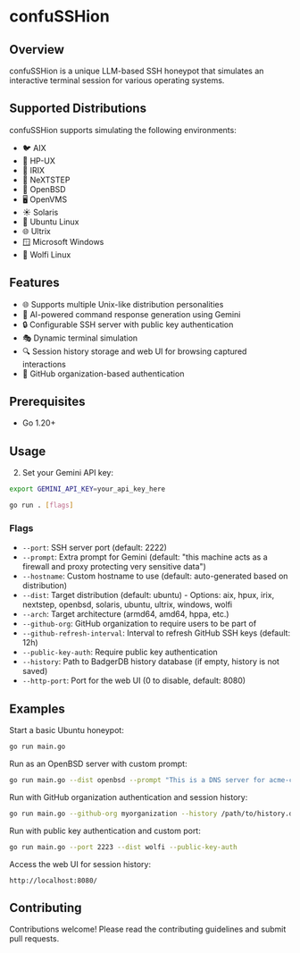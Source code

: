 # confuSSHion

## Overview

confuSSHion is a unique LLM-based SSH honeypot that simulates an interactive terminal session for various operating systems.

## Supported Distributions

confuSSHion supports simulating the following environments:

- 🐦 AIX
- 🦊 HP-UX
- 🌈 IRIX
- 🍎 NeXTSTEP
- 🐡 OpenBSD
- 🖥️ OpenVMS
- ☀️ Solaris
- 🐧 Ubuntu Linux
- 🌐 Ultrix
- 🪟 Microsoft Windows
- 🐙 Wolfi Linux

## Features

- 🌐 Supports multiple Unix-like distribution personalities
- 🤖 AI-powered command response generation using Gemini
- 🔒 Configurable SSH server with public key authentication
- 🎭 Dynamic terminal simulation
- 🔍 Session history storage and web UI for browsing captured interactions
- 🔐 GitHub organization-based authentication

## Prerequisites

- Go 1.20+

## Usage

2. Set your Gemini API key:
```bash
export GEMINI_API_KEY=your_api_key_here
```

```bash
go run . [flags]
```

### Flags

- `--port`: SSH server port (default: 2222)
- `--prompt`: Extra prompt for Gemini (default: "this machine acts as a firewall and proxy protecting very sensitive data")
- `--hostname`: Custom hostname to use (default: auto-generated based on distribution)
- `--dist`: Target distribution (default: ubuntu) - Options: aix, hpux, irix, nextstep, openbsd, solaris, ubuntu, ultrix, windows, wolfi
- `--arch`: Target architecture (armd64, amd64, hppa, etc.)
- `--github-org`: GitHub organization to require users to be part of
- `--github-refresh-interval`: Interval to refresh GitHub SSH keys (default: 12h)
- `--public-key-auth`: Require public key authentication
- `--history`: Path to BadgerDB history database (if empty, history is not saved)
- `--http-port`: Port for the web UI (0 to disable, default: 8080)

## Examples

Start a basic Ubuntu honeypot:
```bash
go run main.go
```

Run as an OpenBSD server with custom prompt:
```bash
go run main.go --dist openbsd --prompt "This is a DNS server for acme-corp.com"
```

Run with GitHub organization authentication and session history:
```bash
go run main.go --github-org myorganization --history /path/to/history.db
```

Run with public key authentication and custom port:
```bash
go run main.go --port 2223 --dist wolfi --public-key-auth
```

Access the web UI for session history:
```
http://localhost:8080/
```

## Contributing

Contributions welcome! Please read the contributing guidelines and submit pull requests.
